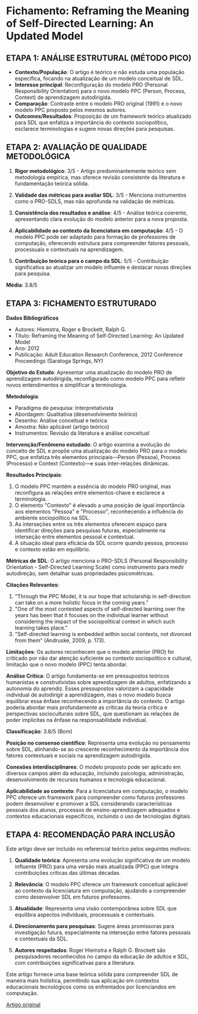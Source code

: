 # Fichamento: Reframing the Meaning of Self-Directed Learning: An Updated Model

## ETAPA 1: ANÁLISE ESTRUTURAL (MÉTODO PICO)

- **Contexto/População**: O artigo é teórico e não estuda uma população específica, focando na atualização de um modelo conceitual de SDL.
- **Interesse principal**: Reconfiguração do modelo PRO (Personal Responsibility Orientation) para o novo modelo PPC (Person, Process, Context) de aprendizagem autodirigida.
- **Comparação**: Contraste entre o modelo PRO original (1991) e o novo modelo PPC proposto pelos mesmos autores.
- **Outcomes/Resultados**: Proposição de um framework teórico atualizado para SDL que enfatiza a importância do contexto sociopolítico, esclarece terminologias e sugere novas direções para pesquisas.

## ETAPA 2: AVALIAÇÃO DE QUALIDADE METODOLÓGICA

1. **Rigor metodológico**: 3/5 - Artigo predominantemente teórico sem metodologia empírica, mas oferece revisão consistente da literatura e fundamentação teórica sólida.

2. **Validade das métricas para avaliar SDL**: 3/5 - Menciona instrumentos como o PRO-SDLS, mas não aprofunda na validação de métricas.

3. **Consistência dos resultados e análise**: 4/5 - Análise teórica coerente, apresentando clara evolução do modelo anterior para a nova proposta.

4. **Aplicabilidade ao contexto da licenciatura em computação**: 4/5 - O modelo PPC pode ser adaptado para formação de professores de computação, oferecendo estrutura para compreender fatores pessoais, processuais e contextuais na aprendizagem.

5. **Contribuição teórica para o campo da SDL**: 5/5 - Contribuição significativa ao atualizar um modelo influente e destacar novas direções para pesquisa.

**Média**: 3.8/5

## ETAPA 3: FICHAMENTO ESTRUTURADO

**Dados Bibliográficos**

- Autores: Hiemstra, Roger e Brockett, Ralph G.
- Título: Reframing the Meaning of Self-Directed Learning: An Updated Model
- Ano: 2012
- Publicação: Adult Education Research Conference, 2012 Conference Proceedings (Saratoga Springs, NY)

**Objetivo do Estudo**: Apresentar uma atualização do modelo PRO de aprendizagem autodirigida, reconfigurado como modelo PPC para refletir novos entendimentos e simplificar a terminologia.

**Metodologia**:

- Paradigma de pesquisa: Interpretativista
- Abordagem: Qualitativa (desenvolvimento teórico)
- Desenho: Análise conceitual e teórica
- Amostra: Não aplicável (artigo teórico)
- Instrumentos: Revisão da literatura e análise conceitual

**Intervenção/Fenômeno estudado**: O artigo examina a evolução do conceito de SDL e propõe uma atualização do modelo PRO para o modelo PPC, que enfatiza três elementos principais—Person (Pessoa), Process (Processo) e Context (Contexto)—e suas inter-relações dinâmicas.

**Resultados Principais**:

1. O modelo PPC mantém a essência do modelo PRO original, mas reconfigura as relações entre elementos-chave e esclarece a terminologia.
2. O elemento "Contexto" é elevado a uma posição de igual importância aos elementos "Pessoa" e "Processo", reconhecendo a influência do ambiente sociopolítico na SDL.
3. As interseções entre os três elementos oferecem espaço para identificar direções para pesquisas futuras, especialmente na interseção entre elementos pessoal e contextual.
4. A situação ideal para eficácia da SDL ocorre quando pessoa, processo e contexto estão em equilíbrio.

**Métricas de SDL**: O artigo menciona o PRO-SDLS (Personal Responsibility Orientation - Self-Directed Learning Scale) como instrumento para medir autodireção, sem detalhar suas propriedades psicométricas.

**Citações Relevantes**:

1. "Through the PPC Model, it is our hope that scholarship in self-direction can take on a more holistic focus in the coming years."
2. "One of the most contested aspects of self-directed learning over the years has been that it focuses on the individual learner without considering the impact of the sociopolitical context in which such learning takes place."
3. "Self-directed learning is embedded within social contexts, not divorced from them" (Andruske, 2009, p. 173).

**Limitações**: Os autores reconhecem que o modelo anterior (PRO) foi criticado por não dar atenção suficiente ao contexto sociopolítico e cultural, limitação que o novo modelo (PPC) tenta abordar.

**Análise Crítica**:
O artigo fundamenta-se em pressupostos teóricos humanistas e construtivistas sobre aprendizagem de adultos, enfatizando a autonomia do aprendiz. Esses pressupostos valorizam a capacidade individual de autodirigir a aprendizagem, mas o novo modelo busca equilibrar essa ênfase reconhecendo a importância do contexto. O artigo poderia abordar mais profundamente as críticas da teoria crítica e perspectivas socioculturais sobre SDL, que questionam as relações de poder implícitas na ênfase na responsabilidade individual.

**Classificação**: 3.8/5 (Bom)

**Posição no consenso científico**: Representa uma evolução no pensamento sobre SDL, alinhando-se ao crescente reconhecimento da importância dos fatores contextuais e sociais na aprendizagem autodirigida.

**Conexões interdisciplinares**: O modelo proposto pode ser aplicado em diversos campos além da educação, incluindo psicologia, administração, desenvolvimento de recursos humanos e tecnologia educacional.

**Aplicabilidade ao contexto**: Para a licenciatura em computação, o modelo PPC oferece um framework para compreender como futuros professores podem desenvolver e promover a SDL considerando características pessoais dos alunos, processos de ensino-aprendizagem adequados e contextos educacionais específicos, incluindo o uso de tecnologias digitais.

## ETAPA 4: RECOMENDAÇÃO PARA INCLUSÃO

Este artigo deve ser incluído no referencial teórico pelos seguintes motivos:

1. **Qualidade teórica**: Apresenta uma evolução significativa de um modelo influente (PRO) para uma versão mais atualizada (PPC) que integra contribuições críticas das últimas décadas.

2. **Relevância**: O modelo PPC oferece um framework conceitual aplicável ao contexto da licenciatura em computação, ajudando a compreender como desenvolver SDL em futuros professores.

3. **Atualidade**: Representa uma visão contemporânea sobre SDL que equilibra aspectos individuais, processuais e contextuais.

4. **Direcionamento para pesquisas**: Sugere áreas promissoras para investigação futura, especialmente na interseção entre fatores pessoais e contextuais da SDL.

5. **Autores respeitados**: Roger Hiemstra e Ralph G. Brockett são pesquisadores reconhecidos no campo da educação de adultos e SDL, com contribuições significativas para a literatura.

Este artigo fornece uma base teórica sólida para compreender SDL de maneira mais holística, permitindo sua aplicação em contextos educacionais tecnológicos como os enfrentados por licenciandos em computação.

[Artigo original](../../referencial_Teorico/aprendizage_autodirigida/Artigos/reframing-the-meaning-of-self-directed-learning-an-updated-2rippzlsmo.md)

